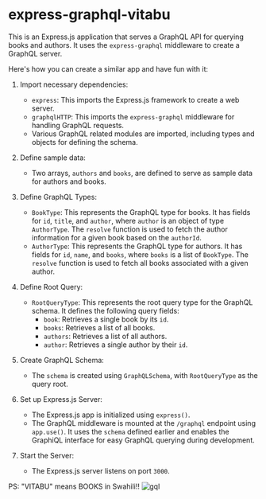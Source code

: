 # express-graphql-vitabu

This is an Express.js application that serves a GraphQL API for querying books and authors. It uses the `express-graphql` middleware to create a GraphQL server. 

Here's how you can create a similar app and have fun with it:

1. Import necessary dependencies:
   - `express`: This imports the Express.js framework to create a web server.
   - `graphqlHTTP`: This imports the `express-graphql` middleware for handling GraphQL requests.
   - Various GraphQL related modules are imported, including types and objects for defining the schema.

2. Define sample data:
   - Two arrays, `authors` and `books`, are defined to serve as sample data for authors and books.

3. Define GraphQL Types:
   - `BookType`: This represents the GraphQL type for books. It has fields for `id`, `title`, and `author`, where `author` is an object of type `AuthorType`. The `resolve` function is used to fetch the author information for a given book based on the `authorId`.
   - `AuthorType`: This represents the GraphQL type for authors. It has fields for `id`, `name`, and `books`, where `books` is a list of `BookType`. The `resolve` function is used to fetch all books associated with a given author.

4. Define Root Query:
   - `RootQueryType`: This represents the root query type for the GraphQL schema. It defines the following query fields:
     - `book`: Retrieves a single book by its `id`.
     - `books`: Retrieves a list of all books.
     - `authors`: Retrieves a list of all authors.
     - `author`: Retrieves a single author by their `id`.

5. Create GraphQL Schema:
   - The `schema` is created using `GraphQLSchema`, with `RootQueryType` as the query root.

6. Set up Express.js Server:
   - The Express.js app is initialized using `express()`.
   - The GraphQL middleware is mounted at the `/graphql` endpoint using `app.use()`. It uses the `schema` defined earlier and enables the GraphiQL interface for easy GraphQL querying during development.

7. Start the Server:
   - The Express.js server listens on port `3000`.

PS: "VITABU" means BOOKS in Swahili!!
![gql](https://github.com/jimmyurl/express-graphql-vitabu/assets/33938444/53d461fd-a2f7-4e2e-8cd7-46d5a783c723)

